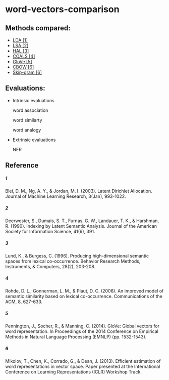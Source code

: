 # word-vectors-comparison

## Methods compared:

- [LDA [1]](#1)
- [LSA [2]](#2)
- [HAL [3]](#3)
- [COALS [4]](#4)
- [GloVe [5]](#5)
- [CBOW [6]](#6)
- [Skip-gram [6]](#6)

## Evaluations:

* Intrinsic evaluations

  word association

  word similarty

  word analogy

* Extrinsic evaluations

  NER
  
## Reference
##### 1 
Blei, D. M., Ng, A. Y., & Jordan, M. I. (2003). Latent Dirichlet Allocation. Journal of Machine Learning Research, 3(Jan), 993-1022. 

##### 2
Deerwester, S., Dumais, S. T., Furnas, G. W., Landauer, T. K., & Harshman, R. (1990). Indexing by Latent Semantic Analysis. Journal of the American Society for Information Science, 41(6), 391.   

##### 3
Lund, K., & Burgess, C. (1996). Producing high-dimensional semantic spaces from lexical co-occurrence. Behavior Research Methods, Instruments, & Computers, 28(2), 203-208.   

##### 4
Rohde, D. L., Gonnerman, L. M., & Plaut, D. C. (2006). An improved model of semantic similarity based on lexical co-occurrence. Communications of the ACM, 8, 627-633.   

##### 5
Pennington, J., Socher, R., & Manning, C. (2014). GloVe: Global vectors for word representation. In Proceedings of the 2014 Conference on Empirical Methods in Natural Language Processing (EMNLP) (pp. 1532-1543). 

##### 6
Mikolov, T., Chen, K., Corrado, G., & Dean, J. (2013). Efficient estimation of word representations in vector space. Paper presented at the International Conference on Learning Representations (ICLR) Workshop Track.   
